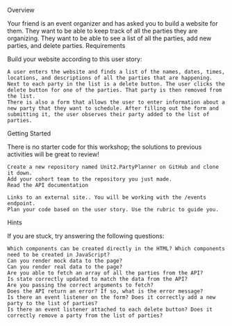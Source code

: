 Overview

Your friend is an event organizer and has asked you to build a website for them. They want to be able to keep track of all the parties they are organizing. They want to be able to see a list of all the parties, add new parties, and delete parties.
Requirements

Build your website according to this user story:

    A user enters the website and finds a list of the names, dates, times, locations, and descriptions of all the parties that are happening.
    Next to each party in the list is a delete button. The user clicks the delete button for one of the parties. That party is then removed from the list.
    There is also a form that allows the user to enter information about a new party that they want to schedule. After filling out the form and submitting it, the user observes their party added to the list of parties.

Getting Started

There is no starter code for this workshop; the solutions to previous activities will be great to review!

    Create a new repository named Unit2.PartyPlanner on GitHub and clone it down.
    Add your cohort team to the repository you just made.
    Read the API documentation

    Links to an external site.. You will be working with the /events endpoint.
    Plan your code based on the user story. Use the rubric to guide you.

Hints

If you are stuck, try answering the following questions:

    Which components can be created directly in the HTML? Which components need to be created in JavaScript?
    Can you render mock data to the page?
    Can you render real data to the page?
    Are you able to fetch an array of all the parties from the API?
    Is state correctly updated to match the data from the API?
    Are you passing the correct arguments to fetch?
    Does the API return an error? If so, what is the error message?
    Is there an event listener on the form? Does it correctly add a new party to the list of parties?
    Is there an event listener attached to each delete button? Does it correctly remove a party from the list of parties?
